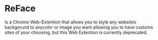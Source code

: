 # ReFace

Is a Chrome Web-Extention that allows you to style any websites backgorund to anycolor or image you want allowing you to have customs sites of your choosing, but this Web Extention is currently deprecated. 
